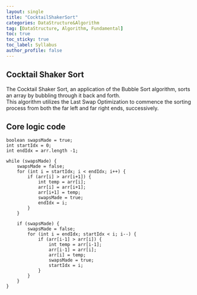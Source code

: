 ```yaml
---
layout: single
title: "CocktailShakerSort"
categories: DataStructure&Algorithm
tag: [DataStructure, Algorithm, Fundamental]
toc: true
toc_sticky: true
toc_label: Syllabus
author_profile: false
---
```


## Cocktail Shaker Sort

The Cocktail Shaker Sort, an application of the Bubble Sort algorithm, sorts an array by bubbling through it back and forth.<br>
This algorithm utilizes the Last Swap Optimization to commence the sorting process from both the far left and far right ends, successively.<br>


## Core logic code

```
boolean swapsMade = true;
int startIdx = 0;
int endIdx = arr.length -1;

while (swapsMade) {
    swapsMade = false;
    for (int i = startIdx; i < endIdx; i++) {
        if (arr[i] > arr[i+1]) {
            int temp = arr[i];
            arr[i] = arr[i+1];
            arr[i+1] = temp;
            swapsMade = true;
            endIdx = i;
        }
    }

    if (swapsMade) {
        swapsMade = false;
        for (int i = endIdx; startIdx < i; i--) {
            if (arr[i-1] > arr[i]) {
                int temp = arr[i-1];
                arr[i-1] = arr[i];
                arr[i] = temp;
                swapsMade = true;
                startIdx = i;
            }
        }
    }
}
```